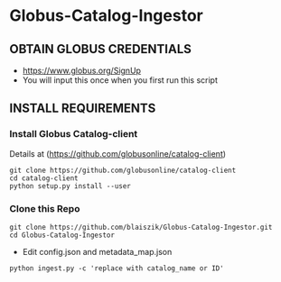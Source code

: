 # Globus-Catalog-Ingestor

## OBTAIN GLOBUS CREDENTIALS
* https://www.globus.org/SignUp
* You will input this once when you first run this script



## INSTALL REQUIREMENTS
### Install Globus Catalog-client 
Details at (https://github.com/globusonline/catalog-client)

```
git clone https://github.com/globusonline/catalog-client
cd catalog-client
python setup.py install --user
```

### Clone this Repo
```
git clone https://github.com/blaiszik/Globus-Catalog-Ingestor.git
cd Globus-Catalog-Ingestor
```
* Edit config.json and metadata_map.json

```
python ingest.py -c 'replace with catalog_name or ID'
```
